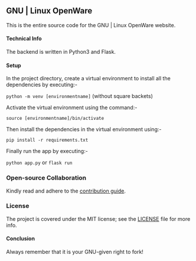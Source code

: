 ## GNU | Linux OpenWare

This is the entire source code for the GNU | Linux OpenWare website.

#### Technical Info
The backend is written in Python3 and Flask.

#### Setup 
In the project directory, create a virtual environment to install all the dependencies by executing:-

``python -m venv [environmentname]`` (without square backets)

Activate the virtual environment using the command:-

``source [environmentname]/bin/activate``

Then install the dependencies in the virtual environment using:-

``pip install -r requirements.txt``

Finally run the app by executing:-

``python app.py`` or `flask run` 

### Open-source Collaboration

Kindly read and adhere to the [contribution guide](https://github.com/GNU-Linux-OpenWare/openwaresite/blob/main/CONTRIBUTE.md).

### License

The project is covered under the MIT license; see the [LICENSE](https://github.com/GNU-Linux-OpenWare/openwaresite/blob/main/LICENSE) file for more info.

#### Conclusion
Always remember that it is your GNU-given right to fork!